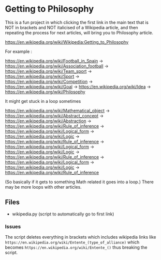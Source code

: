# Getting to Philosophy
This is a fun project in which clicking the first link in the main text that is NOT in brackets and NOT italicised of a Wikipedia article, and then repeating the process for next articles, will bring you to Philosophy article.

https://en.wikipedia.org/wiki/Wikipedia:Getting_to_Philosophy

For example :

https://en.wikipedia.org/wiki/Football_in_Spain ->
https://en.wikipedia.org/wiki/Association_football ->
https://en.wikipedia.org/wiki/Team_sport ->
https://en.wikipedia.org/wiki/Sport ->
https://en.wikipedia.org/wiki/Competition ->
https://en.wikipedia.org/wiki/Goal ->
https://en.wikipedia.org/wiki/Idea ->
https://en.wikipedia.org/wiki/Philosophy

It might get stuck in a loop sometimes

https://en.wikipedia.org/wiki/Mathematical_object ->
https://en.wikipedia.org/wiki/Abstract_concept ->
https://en.wikipedia.org/wiki/Abstraction ->
https://en.wikipedia.org/wiki/Rule_of_inference ->
https://en.wikipedia.org/wiki/Logical_form ->
https://en.wikipedia.org/wiki/Logic -> 
https://en.wikipedia.org/wiki/Rule_of_inference ->
https://en.wikipedia.org/wiki/Logical_form ->
https://en.wikipedia.org/wiki/Logic ->
https://en.wikipedia.org/wiki/Rule_of_inference ->
https://en.wikipedia.org/wiki/Logical_form ->
https://en.wikipedia.org/wiki/Logic ->
https://en.wikipedia.org/wiki/Rule_of_inference

(So basically if it gets to something Math related it goes into a loop.)
There may be more loops with other articles.

## Files
* wikipedia.py (script to automatically go to first link)

### Issues
The script deletes everything in brackets which includes wikipedia links like `https://en.wikipedia.org/wiki/Entente_(type_of_alliance)` which becomes `https://en.wikipedia.org/wiki/Entente_()` thus breaking the script.
